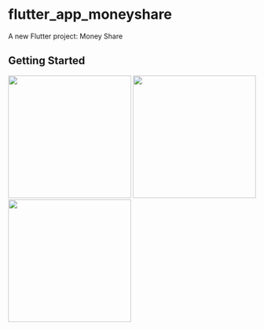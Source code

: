 # flutter_app_moneyshare


A new Flutter project: Money Share

## Getting Started

<img src="https://user-images.githubusercontent.com/89629701/137518400-ed5f5a35-16d6-4ca3-aee8-556f5dce2f7b.png" width = "250">
<img src="https://user-images.githubusercontent.com/89629701/137518497-7d47679a-51a0-41a4-99b8-46317ed7e5bf.png" width = "250">
<img src="https://user-images.githubusercontent.com/89629701/137523778-db6a00df-4887-47e4-b67f-5cba2807bf3e.png" width = "250">
